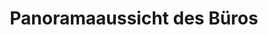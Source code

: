 ---
layout: /panorama.ect
project: '/web/projects/public/air-and-water'
image: 'http://hub.acherno.com/svn/vazduh-i-voda/Site/Panorami/KEA_Tanya_Ofis_FINAL_Panorama_360_02.jpg'
title: 'Panoramaaussicht des Büros'
sitemap: false
---